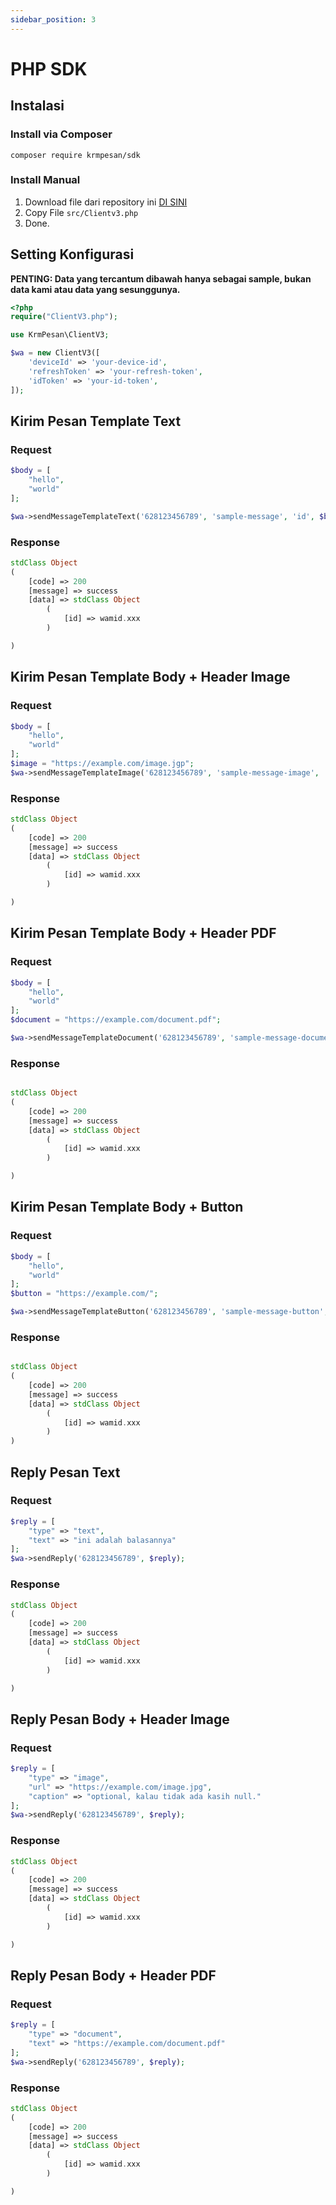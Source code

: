 ```yaml
---
sidebar_position: 3
---
```


# PHP SDK

## Instalasi

### Install via Composer

```
composer require krmpesan/sdk
```

### Install Manual

1. Download file dari repository ini [DI SINI](https://github.com/KrmPesan/SDK-PHP/releases)
2. Copy File `src/Clientv3.php`
3. Done.

## Setting Konfigurasi

**PENTING: Data yang tercantum dibawah hanya sebagai sample, bukan data kami atau data yang sesunggunya.**

```php
<?php
require("ClientV3.php");

use KrmPesan\ClientV3;

$wa = new ClientV3([
    'deviceId' => 'your-device-id',
    'refreshToken' => 'your-refresh-token',
    'idToken' => 'your-id-token',
]);
```

## Kirim Pesan Template Text

### Request

```php
$body = [
    "hello",
    "world"
];

$wa->sendMessageTemplateText('628123456789', 'sample-message', 'id', $body);
```

### Response

```php
stdClass Object
(
    [code] => 200
    [message] => success
    [data] => stdClass Object
        (
            [id] => wamid.xxx
        )

)
```

## Kirim Pesan Template Body + Header Image

### Request

```php
$body = [
    "hello",
    "world"
];
$image = "https://example.com/image.jgp";
$wa->sendMessageTemplateImage('628123456789', 'sample-message-image', 'id', $body, $image);
```

### Response

```php
stdClass Object
(
    [code] => 200
    [message] => success
    [data] => stdClass Object
        (
            [id] => wamid.xxx
        )

)
```

## Kirim Pesan Template Body + Header PDF

### Request

```php
$body = [
    "hello",
    "world"
];
$document = "https://example.com/document.pdf";

$wa->sendMessageTemplateDocument('628123456789', 'sample-message-document', 'id', $body, $document);
```

### Response

```php

stdClass Object
(
    [code] => 200
    [message] => success
    [data] => stdClass Object
        (
            [id] => wamid.xxx
        )

)
```

## Kirim Pesan Template Body + Button

### Request

```php
$body = [
    "hello",
    "world"
];
$button = "https://example.com/";

$wa->sendMessageTemplateButton('628123456789', 'sample-message-button', 'id', $body, $button);
```

### Response

```php

stdClass Object
(
    [code] => 200
    [message] => success
    [data] => stdClass Object
        (
            [id] => wamid.xxx
        )
)
```


## Reply Pesan Text

### Request

```php
$reply = [
    "type" => "text",
    "text" => "ini adalah balasannya"
];
$wa->sendReply('628123456789', $reply);
```

### Response

```php
stdClass Object
(
    [code] => 200
    [message] => success
    [data] => stdClass Object
        (
            [id] => wamid.xxx
        )

)
```

## Reply Pesan Body + Header Image

### Request

```php
$reply = [
    "type" => "image",
    "url" => "https://example.com/image.jpg",
    "caption" => "optional, kalau tidak ada kasih null."
];
$wa->sendReply('628123456789', $reply);
```

### Response

```php
stdClass Object
(
    [code] => 200
    [message] => success
    [data] => stdClass Object
        (
            [id] => wamid.xxx
        )

)
```

## Reply Pesan Body + Header PDF

### Request

```php
$reply = [
    "type" => "document",
    "text" => "https://example.com/document.pdf"
];
$wa->sendReply('628123456789', $reply);
```

### Response

```php
stdClass Object
(
    [code] => 200
    [message] => success
    [data] => stdClass Object
        (
            [id] => wamid.xxx
        )

)
```
